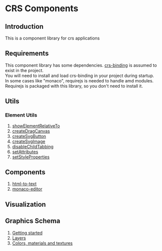 # CRS Components
## Introduction

This is a component library for crs applications
## Requirements

This component library has some dependencies.
[crs-binding](https://github.com/caperaven/crs-binding) is assumed to exist in the project.  
You will need to install and load crs-binding in your project during startup.
In some cases like "monaco", requirejs is needed to handle amd modules.  
Requirejs is packaged with this library, so you don't need to install it.

## Utils

### Element Utils

1. [showElementRelativeTo](https://github.com/caperaven/crs-components/blob/master/documents/element-utils/showElementRelativeTo.md)
1. [createDragCanvas](https://github.com/caperaven/crs-components/blob/master/documents/element-utils/createDragCanvas.md)
1. [createSvgButton](https://github.com/caperaven/crs-components/blob/master/documents/element-utils/createSvgButton.md)
1. [createSvgImage](https://github.com/caperaven/crs-components/blob/master/documents/element-utils/createSvgImage.md)
1. [disableChildTabbing](https://github.com/caperaven/crs-components/blob/master/documents/element-utils/disableChildTabbing.md)
1. [setAttributes](https://github.com/caperaven/crs-components/blob/master/documents/element-utils/setAttributes.md)
1. [setStyleProperties](https://github.com/caperaven/crs-components/blob/master/documents/element-utils/setStyleProperties.md)

## Components

1. [html-to-text](https://github.com/caperaven/crs-components/blob/master/documents/components/html-to-text.md)
1. [monaco-editor](https://github.com/caperaven/crs-components/blob/master/documents/components/monaco-editor.md)

## Visualization

## Graphics Schema
1. [Getting started](https://github.com/caperaven/crs-components/blob/master/documents/graphics-schema/01.%20getting-started.md)
1. [Layers](https://github.com/caperaven/crs-components/blob/master/documents/graphics-schema/02.%20layers.md)
1. [Colors, materials and textures](https://github.com/caperaven/crs-components/blob/master/documents/graphics-schema/03.%20colors%20materials%20and%20textures.md)